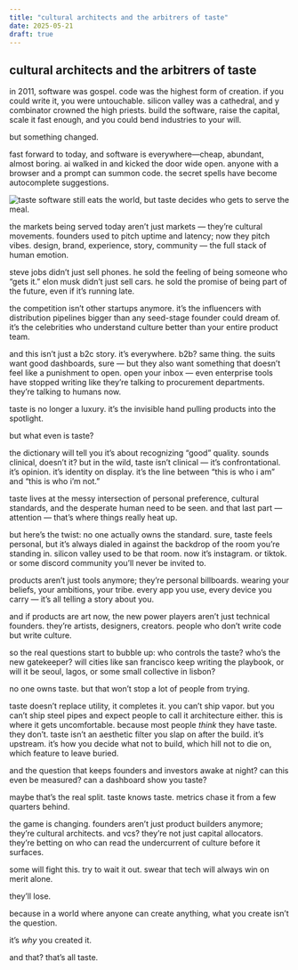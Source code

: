 ```yaml
---
title: "cultural architects and the arbitrers of taste"
date: 2025-05-21
draft: true  
---
```

## cultural architects and the arbitrers of taste

in 2011, software was gospel. code was the highest form of creation. if you could write it, you were untouchable. silicon valley was a cathedral, and y combinator crowned the high priests. build the software, raise the capital, scale it fast enough, and you could bend industries to your will.

but something changed.

fast forward to today, and software is everywhere—cheap, abundant, almost boring. ai walked in and kicked the door wide open. anyone with a browser and a prompt can summon code. the secret spells have become autocomplete suggestions.

![taste](/images/taste.webp)
software still eats the world, but taste decides who gets to serve the meal.

the markets being served today aren’t just markets — they’re cultural movements. founders used to pitch uptime and latency; now they pitch vibes. design, brand, experience, story, community — the full stack of human emotion.

steve jobs didn’t just sell phones. he sold the feeling of being someone who “gets it.” elon musk didn’t just sell cars. he sold the promise of being part of the future, even if it’s running late.

the competition isn’t other startups anymore. it’s the influencers with distribution pipelines bigger than any seed-stage founder could dream of. it’s the celebrities who understand culture better than your entire product team.

and this isn’t just a b2c story. it’s everywhere.
b2b? same thing. the suits want good dashboards, sure — but they also want something that doesn’t feel like a punishment to open.
open your inbox — even enterprise tools have stopped writing like they’re talking to procurement departments. they’re talking to humans now.

taste is no longer a luxury. it’s the invisible hand pulling products into the spotlight.

but what even is taste?

the dictionary will tell you it’s about recognizing “good” quality. sounds clinical, doesn’t it? but in the wild, taste isn’t clinical — it’s confrontational. it’s opinion. it’s identity on display. it’s the line between “this is who i am” and “this is who i’m not.”

taste lives at the messy intersection of personal preference, cultural standards, and the desperate human need to be seen. and that last part — attention — that’s where things really heat up.

but here’s the twist: no one actually owns the standard. sure, taste feels personal, but it’s always dialed in against the backdrop of the room you’re standing in. silicon valley used to be that room. now it’s instagram. or tiktok. or some discord community you’ll never be invited to.

products aren’t just tools anymore; they’re personal billboards. wearing your beliefs, your ambitions, your tribe. every app you use, every device you carry — it’s all telling a story about you.

and if products are art now, the new power players aren’t just technical founders. they’re artists, designers, creators. people who don’t write code but write culture.

so the real questions start to bubble up:
who controls the taste? who’s the new gatekeeper? will cities like san francisco keep writing the playbook, or will it be seoul, lagos, or some small collective in lisbon?

no one owns taste. but that won’t stop a lot of people from trying.

taste doesn’t replace utility, it completes it. you can’t ship vapor. but you can’t ship steel pipes and expect people to call it architecture either. this is where it gets uncomfortable. because most people *think* they have taste. they don’t. taste isn’t an aesthetic filter you slap on after the build. it’s upstream. it’s how you decide what not to build, which hill not to die on, which feature to leave buried.

and the question that keeps founders and investors awake at night? can this even be measured? can a dashboard show you taste?

maybe that’s the real split. taste knows taste. metrics chase it from a few quarters behind.

the game is changing. founders aren’t just product builders anymore; they’re cultural architects. and vcs? they’re not just capital allocators. they’re betting on who can read the undercurrent of culture before it surfaces.

some will fight this. try to wait it out. swear that tech will always win on merit alone.

they’ll lose.

because in a world where anyone can create anything, what you create isn’t the question.

it’s *why* you created it.

and that? that’s all taste.
